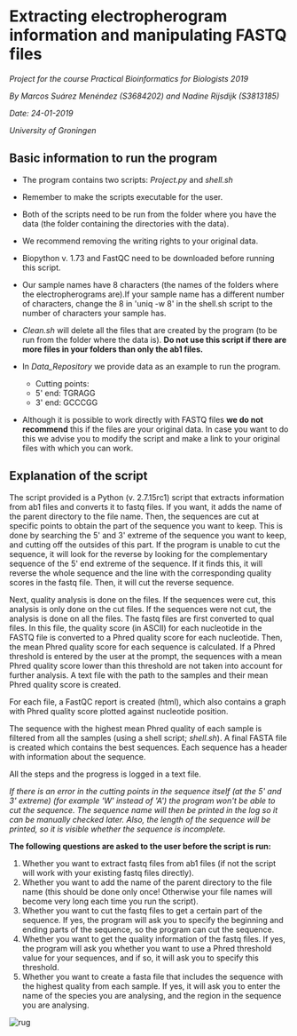 # Extracting electropherogram information and manipulating FASTQ files

*Project for the course Practical Bioinformatics for Biologists 2019*

*By Marcos Suárez Menéndez (S3684202) and Nadine Rijsdijk (S3813185)*

*Date: 24-01-2019*

*University of Groningen*

## Basic information to run the program

* The program contains two scripts: *Project.py* and *shell.sh*

* Remember to make the scripts executable for the user.

* Both of the scripts need to be run from the folder where you have the data (the folder containing the directories with
the data).

* We recommend removing the writing rights to your original data.

* Biopython v. 1.73 and FastQC need to be downloaded before running this script.

* Our sample names have 8 characters (the names of the folders where the electropherograms are).If your sample name has a
different number of characters, change the 8 in 'uniq -w 8' in the shell.sh script to the number of characters your sample has.

* *Clean.sh* will delete all the files that are created by the program (to be run from the folder where the data is).
**Do not use this script if there are more files in your folders than only the ab1 files.**

* In *Data_Repository* we provide data as an example to run the program.
  * Cutting points:
  * 5' end: TGRAGG
  * 3' end: GCCCGG

* Although it is possible to work directly with FASTQ files **we do not recommend** this if the files are your original data.
In case you want to do this we advise you to modify the script and make a link to your original files with which you can work.


## Explanation of the script

The script provided is a Python (v. 2.7.15rc1) script that extracts information from ab1 files and converts it to fastq
files. If you want, it adds the name of the parent directory to the file name. Then, the sequences are cut at specific
points to obtain the part of the sequence you want to keep. This is done by searching the 5' and 3' extreme of the
sequence you want to keep, and cutting off the outsides of this part. If the program is unable to cut the sequence, it
will look for the reverse by looking for the complementary sequence of the 5' end extreme of the sequence. If it finds
this, it will reverse the whole sequence and the line with the corresponding quality scores in the fastq file. Then, it
will cut the reverse sequence.

Next, quality analysis is done on the files. If the sequences were cut, this analysis is only done on the cut files.
If the sequences were not cut, the analysis is done on all the files. The fastq files are first converted to qual files.
In this file, the quality score (in ASCII) for each nucleotide in the FASTQ file is converted to a Phred quality score
for each nucleotide. Then, the mean Phred quality score for each sequence is calculated. If a Phred threshold is entered
by the user at the prompt, the sequences with a mean Phred quality score lower than this threshold are not taken into
account for further analysis. A text file with the path to the samples and their mean Phred quality score is created.

For each file, a FastQC report is created (html), which also contains a graph with Phred quality score plotted against
nucleotide position.

The sequence with the highest mean Phred quality of each sample is filtered from all the samples (using a shell script;
*shell.sh*). A final FASTA file is created which contains the best sequences. Each sequence has a header with
information about the sequence.

All the steps and the progress is logged in a text file.

*If there is an error in the cutting points in the sequence itself (at the 5' and 3' extreme)*
*(for example 'W' instead of 'A') the program won't be able to cut the sequence. The sequence name will then be printed*
*in the log so it can be manually checked later. Also, the length of the sequence will be printed, so it is visible*
*whether the sequence is incomplete.*

**The following questions are asked to the user before the script is run:**

1. Whether you want to extract fastq files from ab1 files (if not the script will work with your existing fastq
files directly).
2. Whether you want to add the name of the parent directory to the file name (this should be done only once! Otherwise
your file names will become very long each time you run the script).
3. Whether you want to cut the fastq files to get a certain part of the sequence. If yes, the program will ask
you to specify the beginning and ending parts of the sequence, so the program can cut the sequence.
4. Whether you want to get the quality information of the fastq files. If yes, the program will ask you whether
you want to use a Phred threshold value for your sequences, and if so, it will ask you to specify this threshold.
5. Whether you want to create a fasta file that includes the sequence with the highest quality from each sample. If yes,
it will ask you to enter the name of the species you are analysing, and the region in the sequence you are analysing.

![rug](https://www.rug.nl/_definition/shared/images/logo--en.png)
